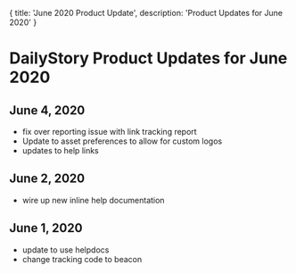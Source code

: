 {
	title: 'June 2020 Product Update',
	description: 'Product Updates for June 2020'
}
# DailyStory Product Updates for June 2020
## June 4, 2020
* fix over reporting issue with link tracking report
* Update to asset preferences to allow for custom logos
* updates to help links

## June 2, 2020
* wire up new inline help documentation

## June 1, 2020
* update to use helpdocs
* change tracking code to beacon
